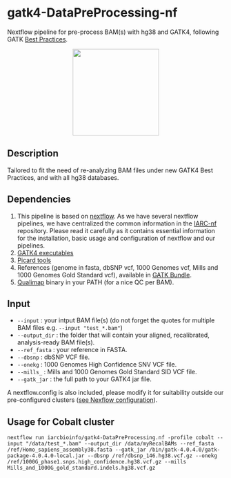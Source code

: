 # gatk4-DataPreProcessing-nf
Nextflow pipeline for pre-process BAM(s) with hg38 and GATK4, following GATK [Best Practices](https://software.broadinstitute.org/gatk/best-practices/workflow?id=11145).

<div style="text-align:center"><img src="https://us.v-cdn.net/5019796/uploads/editor/3o/dznasg7toiq1.png" width="200" /></div>


## Description

Tailored to fit the need of re-analyzing BAM files under new GATK4 Best Practices, and with all hg38 databases.

## Dependencies 

1. This pipeline is based on [nextflow](https://www.nextflow.io). As we have several nextflow pipelines, we have centralized the common information in the [IARC-nf](https://github.com/IARCbioinfo/IARC-nf) repository. Please read it carefully as it contains essential information for the installation, basic usage and configuration of nextflow and our pipelines.
2. [GATK4 executables](https://software.broadinstitute.org/gatk/download/)
3. [Picard tools](https://broadinstitute.github.io/picard/)
4. References (genome in fasta, dbSNP vcf, 1000 Genomes vcf, Mills and 1000 Genomes Gold Standard vcf), available in [GATK Bundle](https://software.broadinstitute.org/gatk/download/bundle).
5. [Qualimap](http://qualimap.bioinfo.cipf.es/) binary in your PATH (for a nice QC per BAM).

## Input

- `--input` : your intput BAM file(s) (do not forget the quotes for multiple BAM files e.g. `--input "test_*.bam"`)
- `--output_dir` : the folder that will contain your aligned, recalibrated, analysis-ready BAM file(s).
- `--ref_fasta` : your reference in FASTA. 
- `--dbsnp` : dbSNP VCF file. 
- `--onekg` : 1000 Genomes High Confidence SNV VCF file. 
- `--mills_` : Mills and 1000 Genomes Gold Standard SID VCF file. 
- `--gatk_jar` : the full path to your GATK4 jar file.

A nextflow.config is also included, please modify it for suitability outside our pre-configured clusters ([see Nexflow configuration](https://www.nextflow.io/docs/latest/config.html#configuration-file)).

## Usage for Cobalt cluster
```
nextflow run iarcbioinfo/gatk4-DataPreProcessing.nf -profile cobalt --input "/data/test_*.bam" --output_dir /data/myRecalBAMs --ref_fasta /ref/Homo_sapiens_assembly38.fasta --gatk_jar /bin/gatk-4.0.4.0/gatk-package-4.0.4.0-local.jar --dbsnp /ref/dbsnp_146.hg38.vcf.gz --onekg /ref/1000G_phase1.snps.high_confidence.hg38.vcf.gz --mills Mills_and_1000G_gold_standard.indels.hg38.vcf.gz
```

